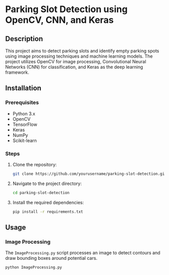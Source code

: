 # Parking Slot Detection using OpenCV, CNN, and Keras

## Description
This project aims to detect parking slots and identify empty parking spots using image processing techniques and machine learning models. The project utilizes OpenCV for image processing, Convolutional Neural Networks (CNN) for classification, and Keras as the deep learning framework.

## Installation
### Prerequisites
- Python 3.x
- OpenCV
- TensorFlow
- Keras
- NumPy
- Scikit-learn

### Steps
1. Clone the repository:
    ```bash
    git clone https://github.com/yourusername/parking-slot-detection.git
    ```
2. Navigate to the project directory:
    ```bash
    cd parking-slot-detection
    ```
3. Install the required dependencies:
    ```bash
    pip install -r requirements.txt
    ```

## Usage
### Image Processing
The `ImageProcessing.py` script processes an image to detect contours and draw bounding boxes around potential cars.
```bash
python ImageProcessing.py
